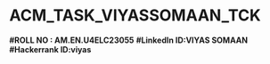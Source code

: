 # ACM_TASK_VIYASSOMAAN_TCK
**#ROLL NO : AM.EN.U4ELC23055**
**#LinkedIn ID:VIYAS SOMAAN**
**#Hackerrank ID:viyas**
